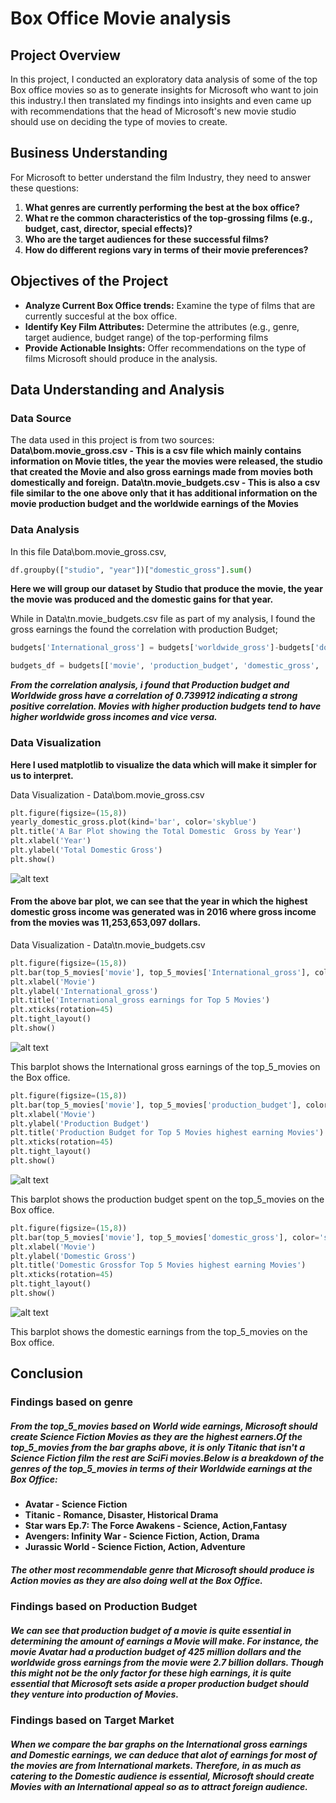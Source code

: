 # Box Office Movie analysis
## Project Overview
In this project, I conducted an exploratory data analysis of some of the top Box office movies so as to generate insights for Microsoft who want to join this industry.I then translated my findings into insights and even came up with recommendations that the head of Microsoft's new movie studio should use on deciding the type of movies to create.

## Business Understanding
For Microsoft to better understand the film Industry, they need to answer these questions:
1. **What genres are currently performing the best at the box office?**
2. **What re the common characteristics of the top-grossing films (e.g., budget, cast, director, special effects)?**
3. **Who are the target audiences for these successful films?**
4. **How do different regions vary in terms of their movie preferences?**

## Objectives of the Project
- **Analyze Current Box Office trends:** Examine the type of films that are currently succesful at the box office.
- **Identify Key Film Attributes:** Determine the attributes (e.g., genre, target audience, budget range) of the top-performing films
- **Provide Actionable Insights:** Offer recommendations on the type of films Microsoft should produce in the analysis.

## Data Understanding and Analysis
### Data Source
The data used in this project is from two sources:
**Data\bom.movie_gross.csv - This is a csv file which mainly contains information on Movie titles, the year the movies were released, the studio that created the Movie and also gross earnings made from movies both domestically and foreign.**
**Data\tn.movie_budgets.csv - This is also a csv file similar to the one above only that it has additional information on the movie production budget and the worldwide earnings of the Movies**

### Data Analysis
In this file Data\bom.movie_gross.csv,

```python
df.groupby(["studio", "year"])["domestic_gross"].sum()
``` 
**Here we will group our dataset by Studio that produce the movie, the year the movie was produced and the domestic gains for that year.**

While in Data\tn.movie_budgets.csv file as part of my analysis, I found the gross earnings the found the correlation with production Budget;

```python
budgets['International_gross'] = budgets['worldwide_gross']-budgets['domestic_gross'] #Here we've created an international column to represent the earnings from the rest of the world.
```
```python
budgets_df = budgets[['movie', 'production_budget', 'domestic_gross', 'International_gross']]
```

***From the correlation analysis, i found that Production budget and Worldwide gross have a correlation of 0.739912 indicating a strong positive correlation. Movies with higher production budgets tend to have higher worldwide gross incomes and vice versa.*** 

### Data Visualization
**Here I used matplotlib to visualize the data which will make it simpler for us to interpret.**

Data Visualization - Data\bom.movie_gross.csv
```python
plt.figure(figsize=(15,8))
yearly_domestic_gross.plot(kind='bar', color='skyblue')
plt.title('A Bar Plot showing the Total Domestic  Gross by Year')
plt.xlabel('Year')
plt.ylabel('Total Domestic Gross')
plt.show()
```
![alt text](image.png)

#### From the above bar plot, we can see that the year in which the highest domestic gross income was generated was in 2016 where gross income from the movies was 11,253,653,097 dollars.

Data Visualization - Data\tn.movie_budgets.csv
```python
plt.figure(figsize=(15,8))
plt.bar(top_5_movies['movie'], top_5_movies['International_gross'], color='skyblue')
plt.xlabel('Movie')
plt.ylabel('International_gross')
plt.title('International_gross earnings for Top 5 Movies')
plt.xticks(rotation=45)
plt.tight_layout()
plt.show()
```
![alt text](image-1.png)

This barplot shows the International gross earnings of the top_5_movies on the Box office.

```python
plt.figure(figsize=(15,8))
plt.bar(top_5_movies['movie'], top_5_movies['production_budget'], color='skyblue')
plt.xlabel('Movie')
plt.ylabel('Production Budget')
plt.title('Production Budget for Top 5 Movies highest earning Movies')
plt.xticks(rotation=45)
plt.tight_layout()
plt.show()
```
![alt text](image-3.png)

This barplot shows the production budget spent on the top_5_movies on the Box office.

```python
plt.figure(figsize=(15,8))
plt.bar(top_5_movies['movie'], top_5_movies['domestic_gross'], color='skyblue')
plt.xlabel('Movie')
plt.ylabel('Domestic Gross')
plt.title('Domestic Grossfor Top 5 Movies highest earning Movies')
plt.xticks(rotation=45)
plt.tight_layout()
plt.show()
```
![alt text](image-2.png)

This barplot shows the domestic earnings from the top_5_movies on the Box office.

## Conclusion
### Findings based on genre
##### From the top_5_movies based on World wide earnings, Microsoft should create Science Fiction Movies as they are the highest earners.Of the top_5_movies from the bar graphs above, it is only Titanic that isn't a Science Fiction film the rest are SciFi movies.Below is a breakdown of the genres of the top_5_movies in terms of their Worldwide earnings at the Box Office:
- **Avatar - Science Fiction**
- **Titanic - Romance, Disaster, Historical Drama**
- **Star wars Ep.7: The Force Awakens - Science, Action,Fantasy**
- **Avengers: Infinity War - Science Fiction, Action, Drama**
- **Jurassic World - Science Fiction, Action, Adventure**

##### The other most recommendable genre that Microsoft should produce is Action movies as they are also doing well at the Box Office.

### Findings based on Production Budget
##### We can see that production budget of a movie is quite essential in determining the amount of earnings a Movie will make. For instance, the movie Avatar had a production budget of 425 million dollars and the worldwide gross earnings from the movie were 2.7 billion dollars. Though this might not be the only factor for these high earnings, it is quite essential that Microsoft sets aside a proper production budget should they venture into production of Movies.

### Findings based on Target Market
##### When  we compare the bar graphs on the International gross earnings and Domestic earnings, we can deduce that alot of earnings for most of the movies are from International markets. Therefore, in as much as catering to the Domestic audience is essential, Microsoft should create Movies with an International appeal so as to attract foreign audience.
